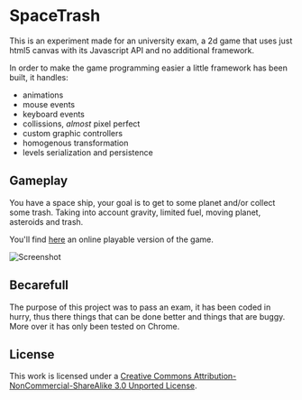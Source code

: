 SpaceTrash
==========

This is an experiment made for an university exam, a 2d game that uses just html5 canvas with its Javascript API and no additional framework.

In order to make the game programming easier a little framework has been built, it handles:
* animations
* mouse events
* keyboard events
* collissions, *almost* pixel perfect 
* custom graphic controllers
* homogenous transformation
* levels serialization and persistence

Gameplay
------
You have a space ship, your goal is to get to some planet and/or collect some trash. Taking into account gravity, limited fuel, moving planet, asteroids and trash.

You'll find [here](http://michele-colombo.it/progetti/IUM/) an online playable version of the game. 

![Screenshot](http://michele-colombo.it/wp-content/uploads/2013/09/Senza-titolo-12.jpg)

Becarefull
------
The purpose of this project was to pass an exam, it has been coded in hurry, thus there things that can be done better and things that are buggy. More over it has only been tested on Chrome.

License
------
This work is licensed under a [Creative Commons Attribution-NonCommercial-ShareAlike 3.0 Unported License](http://creativecommons.org/licenses/by-nc-sa/3.0/).
